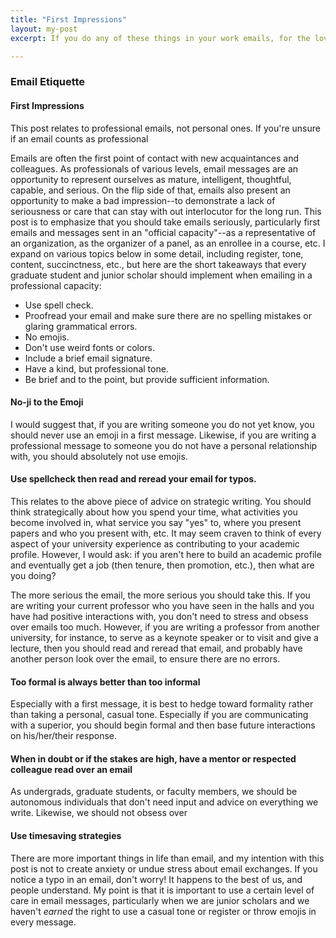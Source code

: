 ```yaml
---
title: "First Impressions"
layout: my-post
excerpt: If you do any of these things in your work emails, for the love of Abya Yala, fix them now...

---
```

### Email Etiquette

#### First Impressions
This post relates to professional emails, not personal ones. If you're unsure if an email counts as professional

Emails are often the first point of contact with new acquaintances and colleagues. As professionals of various levels, email messages are an opportunity to represent ourselves as mature, intelligent, thoughtful, capable, and serious. On the flip side of that, emails also present an opportunity to make a bad impression--to demonstrate a lack of seriousness or care that can stay with out interlocutor for the long run. This post is to emphasize that you should take emails seriously, particularly first emails and messages sent in an "official capacity"--as a representative of an organization, as the organizer of a panel, as an enrollee in a course, etc. I expand on various topics below in some detail, including register, tone, content, succinctness, etc., but here are the short takeaways that every graduate student and junior scholar should implement when emailing in a professional capacity:

* Use spell check. 
* Proofread your email and make sure there are no spelling mistakes or glaring grammatical errors. 
* No emojis. 
* Don't use weird fonts or colors.
* Include a brief email signature.
* Have a kind, but professional tone. 
* Be brief and to the point, but provide sufficient information.

#### No-ji to the Emoji
I would suggest that, if you are writing someone you do not yet know, you should never use an emoji in a first message. Likewise, if you are writing a professional message to someone you do not have a personal relationship with, you should absolutely not use emojis. 

#### Use spellcheck then read and reread your email for typos.
This relates to the above piece of advice on strategic writing. You should think strategically about how you spend your time, what activities you become involved in, what service you say "yes" to, where you present papers and who you present with, etc. It may seem craven to think of every aspect of your university experience as contributing to your academic profile. However, I would ask: if you aren't here to build an academic profile and eventually get a job (then tenure, then promotion, etc.), then what are you doing?

The more serious the email, the more serious you should take this. If you are writing your current professor who you have seen in the halls and you have had positive interactions with, you don't need to stress and obsess over emails too much. However, if you are writing a professor from another university, for instance, to serve as a keynote speaker or to visit and give a lecture, then you should read and reread that email, and probably have another person look over the email, to ensure there are no errors.


#### Too formal is always better than too informal
Especially with a first message, it is best to hedge toward formality rather than taking a personal, casual tone. Especially if you are communicating with a superior, you should begin formal and then base future interactions on his/her/their response. 

#### When in doubt or if the stakes are high, have a mentor or respected colleague read over an email
As undergrads, graduate students, or faculty members, we should be autonomous individuals that don't need input and advice on everything we write. Likewise, we should not obsess over

#### Use timesaving strategies
There are more important things in life than email, and my intention with this post is not to create anxiety or undue stress about email exchanges. If you notice a typo in an email, don't worry! It happens to the best of us, and people understand. My point is that it is important to use a certain level of care in email messages, particularly when we are junior scholars and we haven't _earned_ the right to use a casual tone or register or throw emojis in every message.
